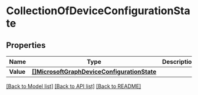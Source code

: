 # CollectionOfDeviceConfigurationState

## Properties

Name | Type | Description | Notes
------------ | ------------- | ------------- | -------------
**Value** | [**[]MicrosoftGraphDeviceConfigurationState**](microsoft.graph.deviceConfigurationState.md) |  | [optional] 

[[Back to Model list]](../README.md#documentation-for-models) [[Back to API list]](../README.md#documentation-for-api-endpoints) [[Back to README]](../README.md)



